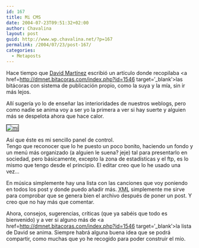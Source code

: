 ```yaml
---
id: 167
title: Mi CMS
date: 2004-07-23T09:51:32+02:00
author: Chavalina
layout: post
guid: http://www.wp.chavalina.net/?p=167
permalink: /2004/07/23/post-167/
categories:
  - Metaposts
---
```

Hace tiempo que <a href=http://dmnet.bitacoras.com/ target=&prime;_blank&prime;>David Mart&iacute;nez</a> escribió un art&iacute;culo donde recopilaba <a href=http://dmnet.bitacoras.com/index.php?id=1546 target=&prime;_blank&prime;>las bitácoras con sistema de publicación propio</a>, como la suya y la m&iacute;a, sin ir más lejos.

All&iacute; suger&iacute;a yo lo de ense&ntilde;ar las interioridades de nuestros weblogs, pero como nadie se anima voy a ser yo la primera a ver si hay suerte y alguien más se despelota ahora que hace calor.

<a href=http://www.chavalina.net/imagenes/fotos/cms.gif target=&prime;_blank&prime;><img src="http://www.chavalina.net/imagenes/fotos/thumbs/cms.gif" border="1" alt=mi cms align="center"></a>

As&iacute; que éste es mi sencillo panel de control.  
Tengo que reconocer que lo he puesto un poco bonito, haciendo un fondo y un men&uacute; más organizado (a alguien le suena? jeje) tal para presentarlo en sociedad, pero básicamente, excepto la zona de estad&iacute;sticas y el ftp, es lo mismo que tengo desde el principio. El editar creo que lo he usado una vez… 

En m&uacute;sica simplemente hay una lista con las canciones que voy poniendo en todos los post y donde puedo a&ntilde;adir más. <acronym title="eXtensible Markup Language">XML</acronym> simplemente me sirve para comprobar que se genera bien el archivo después de poner un post. Y creo que no hay más que comentar.

Ahora, consejos, sugerencias, cr&iacute;ticas (que ya sabéis que todo es bienvenido) y a ver si alguno más de <a href=http://dmnet.bitacoras.com/index.php?id=1546 target=&prime;_blank&prime;>la lista de David</a> se anima. Siempre habrá alguna buena idea que se podrá compartir, como muchas que yo he recogido para poder construir el m&iacute;o.